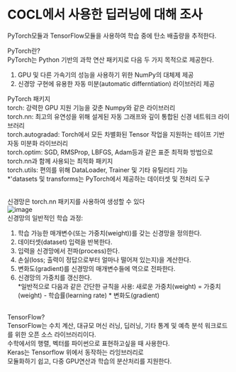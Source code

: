 # COCL에서 사용한 딥러닝에 대해 조사
PyTorch모듈과 TensorFlow모듈을 사용하여 학습 중에 탄소 배출량을 추적한다.

PyTorch란?<br/>
PyTorch는 Python 기반의 과학 연산 패키지로 다음 두 가지 목적으로 제공한다.<br/>
1. GPU 및 다른 가속기의 성능을 사용하기 위한 NumPy의 대체제 제공<br/>
2. 신경망 구현에 유용한 자동 미분(automatic differntiation) 라이브러리 제공<br/>

PyTorch 패키지<br/>
torch: 강력한 GPU 지원 기능을 갖춘 Numpy와 같은 라이브러리<br/>
torch.nn: 최고의 유연성을 위해 설게된 자동 그래프와 깊이 통합된 신경 네트워크 라이브러리<br/>
torch.autogradad: Torch에서 모든 차별화된 Tensor 작업을 지원하는 테이프 기반 자동 미분화 라이브러리<br/>
torch.optim: SGD, RMSProp, LBFGS, Adam등과 같은 표준 최적화 방법으로 torch.nn과 함께 사용되는 최적화 패키지<br/>
torch.utils: 편의를 위해 DataLoader, Trainer 및 기타 유틸리티 기능<br/>
*'datasets 및 transforms는 PyTorch에서 제공하는 데이터셋 및 전처리 도구<br/><br/>

신경망은 torch.nn 패키지를 사용하여 생성할 수 있다<br/>
![image](https://github.com/yewon0325/COCL-PVwatts/assets/147733678/f4953186-a7fb-4b9d-b735-73ef9644885a)
<br/>
신경망의 일반적인 학습 과정:<br/>
1. 학습 가능한 매개변수(또는 가중치(weight))를 갖는 신경망을 정의한다.<br/>
2. 데이터셋(dataset) 입력을 반복한다.<br/>
3. 입력을 신경망에서 전파(process)한다.<br/>
4. 손실(loss; 출력이 정답으로부터 얼마나 떨어져 있는지)을 계산한다.<br/>
5. 변화도(gradient)를 신경망의 매개변수들에 역으로 전파한다.<br/>
6. 신경망의 가중치를 갱신한다.<br/>
*일반적으로 다음과 같은 간단한 규칙을 사용: 새로운 가중치(weight) = 가중치(weight) - 학습률(learning rate) * 변화도(gradient)<br/><br/>

TensorFlow?<br/>
TensorFlow는 수치 계산, 대규모 머신 러닝, 딥러닝, 기타 통계 및 예측 분석 워크로드를 위한 오픈 소스 라이브러리이다.<br/>
수학에서의 행렬, 벡터를 파이썬으로 표현하고싶을 때 사용한다.<br/>
Keras는 Tensorflow 위에서 동작하는 라잉브러리로<br/>
모듈화하기 쉽고, 다중 GPU연산과 학습의 분산처리를 지원한다.<br/>
